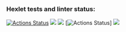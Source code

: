 ### Hexlet tests and linter status:
[![Actions Status](https://github.com/Angryaddict/frontend-project-lvl1/workflows/hexlet-check/badge.svg)](https://github.com/Angryaddict/frontend-project-lvl1/actions)
<a href="https://codeclimate.com/github/codeclimate/codeclimate/maintainability"><img src="https://api.codeclimate.com/v1/badges/a99a88d28ad37a79dbf6/maintainability" /></a>
<a href="https://codeclimate.com/github/codeclimate/codeclimate/test_coverage"><img src="https://api.codeclimate.com/v1/badges/a99a88d28ad37a79dbf6/test_coverage" /></a>
[![Actions Status](https://github.com/Angryaddict/frontend-project-lvl1/workflows/CI/badge.svg)]
<a href="https://asciinema.org/a/7bandRpscVwe7kSByoBa4N2Jc" target="_blank"><img src="https://asciinema.org/a/7bandRpscVwe7kSByoBa4N2Jc.svg" /></a>